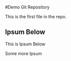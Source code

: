 #Demo Git Repository

This is the first file in the repo.

## Ipsum Below

This is Ipsum Below

Some more Ipsum